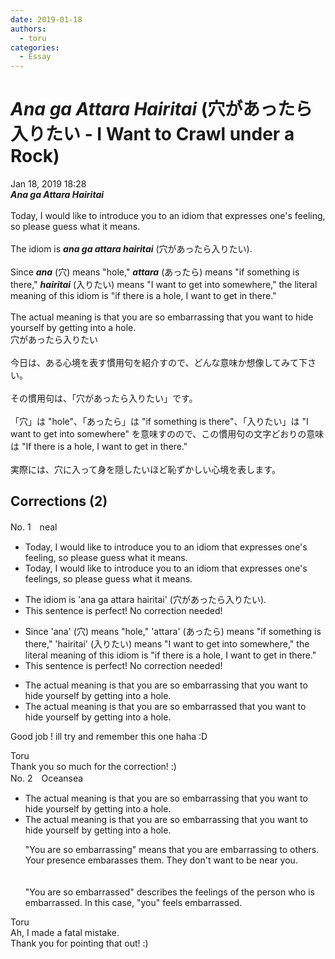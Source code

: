 ```yaml
---
date: 2019-01-18
authors:
  - toru
categories:
  - Essay
---
```


<h1 id="subject_show"><strong><em>Ana ga Attara Hairitai</strong></em> (穴があったら入りたい - I Want to Crawl under a Rock)</h1>
<div class="date">Jan 18, 2019 18:28</div>
<div id="post"><div id="body_show_ori">
<strong><em>Ana ga Attara Hairitai</strong></em><br/><br/>Today, I would like to introduce you to an idiom that expresses one's feeling, so please guess what it means.<br/><br/>The idiom is <strong><em>ana ga attara hairitai</em></strong> (穴があったら入りたい).<br/><br/>Since <strong><em>ana</em></strong> (穴) means "hole," <strong><em>attara</em></strong> (あったら) means "if something is there," <strong><em>hairitai</em></strong> (入りたい) means "I want to get into somewhere," the literal meaning of this idiom is "if there is a hole, I want to get in there."<br/><br/>The actual meaning is that you are so embarrassing that you want to hide yourself by getting into a hole.
</div></div>

<!-- more -->

<div id="post_ja"><div id="body_show_mo">
穴があったら入りたい<br/><br/>今日は、ある心境を表す慣用句を紹介すので、どんな意味か想像してみて下さい。<br/><br/>その慣用句は、「穴があったら入りたい」です。<br/><br/>「穴」は "hole"、「あったら」は "if something is there"、「入りたい」は "I want to get into somewhere" を意味すのので、この慣用句の文字どおりの意味は "If there is a hole, I want to get in there."<br/><br/>実際には、穴に入って身を隠したいほど恥ずかしい心境を表します。
</div></div>

## Corrections (2)
<div id="block"><div class="first_name"> No. 1　<span class="just_name">neal</span></div><div id="block2">
<ul class="correction_field">
<li class="incorrect">Today, I would like to introduce you to an idiom that expresses one's feeling, so please guess what it means.</li>
<li class="corrected correct">
Today, I would like to introduce you to an idiom that expresses one's <span class="f_red">feelings</span>, so please guess what it means.
</li>
</ul>
<ul class="correction_field">
<li class="incorrect">The idiom is 'ana ga attara hairitai' (穴があったら入りたい).</li>
<li class="corrected perfect">This sentence is perfect! No correction needed!</li>
</ul>
<ul class="correction_field">
<li class="incorrect">Since 'ana' (穴) means "hole," 'attara' (あったら) means "if something is there," 'hairitai' (入りたい) means "I want to get into somewhere," the literal meaning of this idiom is "if there is a hole, I want to get in there."</li>
<li class="corrected perfect">This sentence is perfect! No correction needed!</li>
</ul>
<ul class="correction_field">
<li class="incorrect">The actual meaning is that you are so embarrassing that you want to hide yourself by getting into a hole.</li>
<li class="corrected correct">
The actual meaning is that you are so <span class="f_red">embarrassed </span>that you want to hide yourself by getting into a hole.
</li>
</ul>
<p class="comment_small">
 Good job !  ill try and remember this one haha :D
</p>

</div><div class="name"><span class="just_name">Toru</span><br>
Thank you so much for the correction! :)
</div>
</div>
<div id="block"><div class="first_name"> No. 2　<span class="just_name">Oceansea</span></div><div id="block2">
<ul class="correction_field">
<li class="incorrect">The actual meaning is that you are so embarrassing that you want to hide yourself by getting into a hole.</li>
<li class="corrected correct">
The actual meaning is that you are so embarrassing that you want to hide yourself by getting into a hole.
<p class="correction_comment">"You are so embarrassing" means that you are embarrassing to others. Your presence embarasses them. They don't want to be near you.<br/><br/><br/>"You are so embarrassed" describes the feelings of the person who is embarrassed. In this case, "you" feels embarrassed.</p>
</li>
</ul>
</div><div class="name"><span class="just_name">Toru</span><br>
Ah, I made a fatal mistake.<br/>Thank you for pointing that out! :)
</div>
</div>
